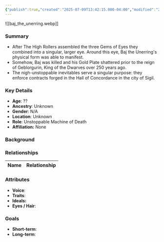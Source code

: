 ```yaml
---
{"publish":true,"created":"2025-07-09T13:42:15.000-04:00","modified":"2025-07-09T13:47:31.000-04:00","cssclasses":""}
---
```



![[baj_the_unerring.webp]]
### Summary
- After The High Rollers assembled the three Gems of Eyes they combined into a singular, larger eye. Around this eye, Baj the Unerring's physical form was able to manifest.
- Somehow, Baj was killed and his Gold Plate shattered prior to the reign of Geblorgurin, King of the Dwarves over 250 years ago.
- The nigh-unstoppable inevitables serve a singular purpose: they enforce contracts forged in the Hall of Concordance in the city of Sigil. 

### Key Details
- **Age**: ??
- **Ancestry**: Unknown
- **Gender**: N/A
- **Location**: Unknown
- **Role**: Unstoppable Machine of Death
- **Affiliation:** None

### Background


### Relationships

| Name  | Relationship |
| ----- | ------------ |

### Attributes
- **Voice**:
- **Traits**:  
- **Ideals:**
- **Eyes / Hair**:  

### Goals
- **Short-term**:  
- **Long-term**:  
